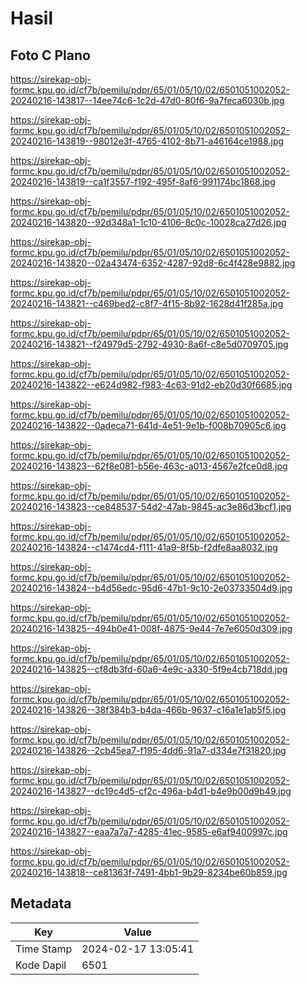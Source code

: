 # Hasil

## Foto C Plano

https://sirekap-obj-formc.kpu.go.id/cf7b/pemilu/pdpr/65/01/05/10/02/6501051002052-20240216-143817--14ee74c6-1c2d-47d0-80f6-9a7feca6030b.jpg

https://sirekap-obj-formc.kpu.go.id/cf7b/pemilu/pdpr/65/01/05/10/02/6501051002052-20240216-143819--98012e3f-4765-4102-8b71-a46164ce1988.jpg

https://sirekap-obj-formc.kpu.go.id/cf7b/pemilu/pdpr/65/01/05/10/02/6501051002052-20240216-143819--ca1f3557-f192-495f-8af6-991174bc1868.jpg

https://sirekap-obj-formc.kpu.go.id/cf7b/pemilu/pdpr/65/01/05/10/02/6501051002052-20240216-143820--92d348a1-1c10-4106-8c0c-10028ca27d26.jpg

https://sirekap-obj-formc.kpu.go.id/cf7b/pemilu/pdpr/65/01/05/10/02/6501051002052-20240216-143820--02a43474-6352-4287-92d8-6c4f428e9882.jpg

https://sirekap-obj-formc.kpu.go.id/cf7b/pemilu/pdpr/65/01/05/10/02/6501051002052-20240216-143821--c469bed2-c8f7-4f15-8b92-1628d41f285a.jpg

https://sirekap-obj-formc.kpu.go.id/cf7b/pemilu/pdpr/65/01/05/10/02/6501051002052-20240216-143821--f24979d5-2792-4930-8a6f-c8e5d0709705.jpg

https://sirekap-obj-formc.kpu.go.id/cf7b/pemilu/pdpr/65/01/05/10/02/6501051002052-20240216-143822--e624d982-f983-4c63-91d2-eb20d30f6685.jpg

https://sirekap-obj-formc.kpu.go.id/cf7b/pemilu/pdpr/65/01/05/10/02/6501051002052-20240216-143822--0adeca71-641d-4e51-9e1b-f008b70905c6.jpg

https://sirekap-obj-formc.kpu.go.id/cf7b/pemilu/pdpr/65/01/05/10/02/6501051002052-20240216-143823--62f8e081-b56e-463c-a013-4567e2fce0d8.jpg

https://sirekap-obj-formc.kpu.go.id/cf7b/pemilu/pdpr/65/01/05/10/02/6501051002052-20240216-143823--ce848537-54d2-47ab-9845-ac3e86d3bcf1.jpg

https://sirekap-obj-formc.kpu.go.id/cf7b/pemilu/pdpr/65/01/05/10/02/6501051002052-20240216-143824--c1474cd4-f111-41a9-8f5b-f2dfe8aa8032.jpg

https://sirekap-obj-formc.kpu.go.id/cf7b/pemilu/pdpr/65/01/05/10/02/6501051002052-20240216-143824--b4d56edc-95d6-47b1-9c10-2e03733504d9.jpg

https://sirekap-obj-formc.kpu.go.id/cf7b/pemilu/pdpr/65/01/05/10/02/6501051002052-20240216-143825--494b0e41-008f-4875-9e44-7e7e6050d309.jpg

https://sirekap-obj-formc.kpu.go.id/cf7b/pemilu/pdpr/65/01/05/10/02/6501051002052-20240216-143825--cf8db3fd-60a6-4e9c-a330-5f9e4cb718dd.jpg

https://sirekap-obj-formc.kpu.go.id/cf7b/pemilu/pdpr/65/01/05/10/02/6501051002052-20240216-143826--38f384b3-b4da-466b-9637-c16a1e1ab5f5.jpg

https://sirekap-obj-formc.kpu.go.id/cf7b/pemilu/pdpr/65/01/05/10/02/6501051002052-20240216-143826--2cb45ea7-f195-4dd6-91a7-d334e7f31820.jpg

https://sirekap-obj-formc.kpu.go.id/cf7b/pemilu/pdpr/65/01/05/10/02/6501051002052-20240216-143827--dc19c4d5-cf2c-496a-b4d1-b4e9b00d9b49.jpg

https://sirekap-obj-formc.kpu.go.id/cf7b/pemilu/pdpr/65/01/05/10/02/6501051002052-20240216-143827--eaa7a7a7-4285-41ec-9585-e6af9400997c.jpg

https://sirekap-obj-formc.kpu.go.id/cf7b/pemilu/pdpr/65/01/05/10/02/6501051002052-20240216-143818--ce81363f-7491-4bb1-9b29-8234be60b859.jpg


## Metadata

| Key        | Value               |
| ---------- | ------------------- |
| Time Stamp | 2024-02-17 13:05:41 |
| Kode Dapil | 6501                |



